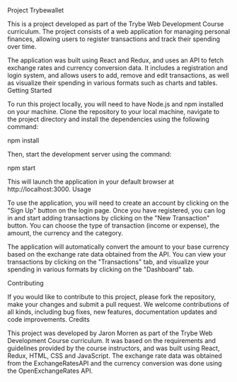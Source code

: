 Project Trybewallet

This is a project developed as part of the Trybe Web Development Course curriculum. The project consists of a web application for managing personal finances, allowing users to register transactions and track their spending over time.

The application was built using React and Redux, and uses an API to fetch exchange rates and currency conversion data. It includes a registration and login system, and allows users to add, remove and edit transactions, as well as visualize their spending in various formats such as charts and tables.
Getting Started

To run this project locally, you will need to have Node.js and npm installed on your machine. Clone the repository to your local machine, navigate to the project directory and install the dependencies using the following command:

npm install

Then, start the development server using the command:

npm start

This will launch the application in your default browser at http://localhost:3000.
Usage

To use the application, you will need to create an account by clicking on the "Sign Up" button on the login page. Once you have registered, you can log in and start adding transactions by clicking on the "New Transaction" button. You can choose the type of transaction (income or expense), the amount, the currency and the category.

The application will automatically convert the amount to your base currency based on the exchange rate data obtained from the API. You can view your transactions by clicking on the "Transactions" tab, and visualize your spending in various formats by clicking on the "Dashboard" tab.

Contributing

If you would like to contribute to this project, please fork the repository, make your changes and submit a pull request. We welcome contributions of all kinds, including bug fixes, new features, documentation updates and code improvements.
Credits

This project was developed by Jaron Morren as part of the Trybe Web Development Course curriculum. It was based on the requirements and guidelines provided by the course instructors, and was built using React, Redux, HTML, CSS and JavaScript. The exchange rate data was obtained from the ExchangeRatesAPI and the currency conversion was done using the OpenExchangeRates API.
